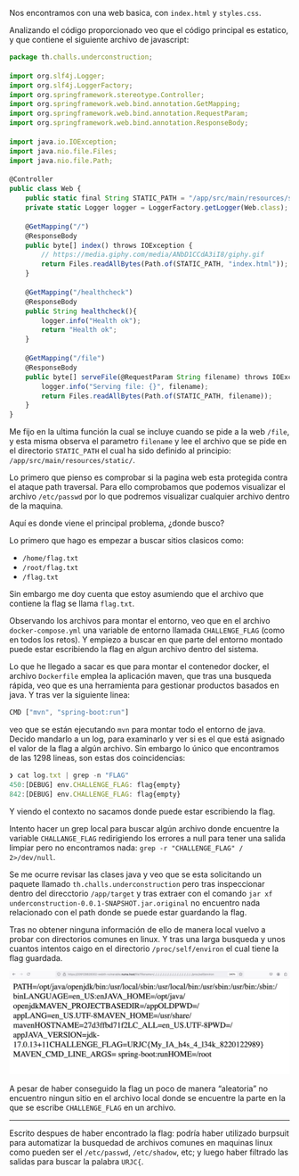 Nos encontramos con una web basica, con `index.html` y `styles.css`.

Analizando el código proporcionado veo que el código principal es estatico, y que contiene el siguiente archivo de javascript:

```jsx
package th.challs.underconstruction;

import org.slf4j.Logger;
import org.slf4j.LoggerFactory;
import org.springframework.stereotype.Controller;
import org.springframework.web.bind.annotation.GetMapping;
import org.springframework.web.bind.annotation.RequestParam;
import org.springframework.web.bind.annotation.ResponseBody;

import java.io.IOException;
import java.nio.file.Files;
import java.nio.file.Path;

@Controller
public class Web {
    public static final String STATIC_PATH = "/app/src/main/resources/static/";
    private static Logger logger = LoggerFactory.getLogger(Web.class);

    @GetMapping("/")
    @ResponseBody
    public byte[] index() throws IOException {
        // https://media.giphy.com/media/ANbD1CCdA3iI8/giphy.gif
        return Files.readAllBytes(Path.of(STATIC_PATH, "index.html"));
    }

    @GetMapping("/healthcheck")
    @ResponseBody
    public String healthcheck(){
        logger.info("Health ok");
        return "Health ok";
    }

    @GetMapping("/file")
    @ResponseBody
    public byte[] serveFile(@RequestParam String filename) throws IOException {
        logger.info("Serving file: {}", filename);
        return Files.readAllBytes(Path.of(STATIC_PATH, filename));
    }
}
```

Me fijo en la ultima función la cual se incluye cuando se pide a la web `/file`, y esta misma observa el parametro `filename` y lee el archivo que se pide en el directorio `STATIC_PATH` el cual ha sido definido al principio: `/app/src/main/resources/static/`. 

Lo primero que pienso es comprobar si la pagina web esta protegida contra el ataque path traversal. Para ello comprobamos que podemos visualizar el archivo `/etc/passwd` por lo que podremos visualizar cualquier archivo dentro de la maquina.

Aquí es donde viene el principal problema, ¿donde busco?

Lo primero que hago es empezar a buscar sitios clasicos como:

- `/home/flag.txt`
- `/root/flag.txt`
- `/flag.txt`

Sin embargo me doy cuenta que estoy asumiendo que el archivo que contiene la flag se llama `flag.txt`.

Observando los archivos para montar el entorno, veo que en el archivo `docker-compose.yml` una variable de entorno llamada `CHALLENGE_FLAG` (como en todos los retos). Y empiezo a buscar en que parte del entorno montado puede estar escribiendo la flag en algun archivo dentro del sistema.

Lo que he llegado a sacar es que para montar el contenedor docker, el archivo `Dockerfile` emplea la aplicación maven, que tras una busqueda rápida, veo que es una herramienta para gestionar productos basados en java. Y tras ver la siguiente linea:

```jsx
CMD ["mvn", "spring-boot:run"]
```

veo que se están ejecutando `mvn` para montar todo el entorno de java. Decido mandarlo a un log, para examinarlo y ver si es el que está asignado el valor de la flag a algún archivo. Sin embargo lo único que encontramos de las 1298 lineas, son estas dos coincidencias:

```jsx
❯ cat log.txt | grep -n "FLAG"
450:[DEBUG] env.CHALLENGE_FLAG: flag{empty}
842:[DEBUG] env.CHALLENGE_FLAG: flag{empty}
```

Y viendo el contexto no sacamos donde puede estar escribiendo la flag.

Intento hacer un grep local para buscar algún archivo donde encuentre la variable `CHALLANGE_FLAG` redirigiendo los errores a null para tener una salida limpiar pero no encontramos nada: `grep -r "CHALLENGE_FLAG" / 2>/dev/null`.

Se me ocurre revisar las clases java y veo que se esta solicitando un paquete llamado `th.challs.underconstruction` pero tras inspeccionar dentro del direcctorio `/app/target` y tras extraer con el comando `jar xf underconstruction-0.0.1-SNAPSHOT.jar.original` no encuentro nada relacionado con el path donde se puede estar guardando la flag.

Tras no obtener ninguna información de ello de manera local vuelvo a probar con directorios comunes en linux. Y tras una larga busqueda y unos cuantos intentos caigo en el directorio `/proc/self/environ` el cual tiene la flag guardada.

![image_1](images/image_1.png)

A pesar de haber conseguido la flag un poco de manera “aleatoria” no encuentro ningun sitio en el archivo local donde se encuentre la parte en la que se escribe `CHALLENGE_FLAG` en un archivo.

---

Escrito despues de haber encontrado la flag: podría haber utilizado burpsuit para automatizar la busquedad de archivos comunes en maquinas linux como pueden ser el `/etc/passwd`, `/etc/shadow`, etc; y luego haber filtrado las salidas para buscar la palabra `URJC{`.
